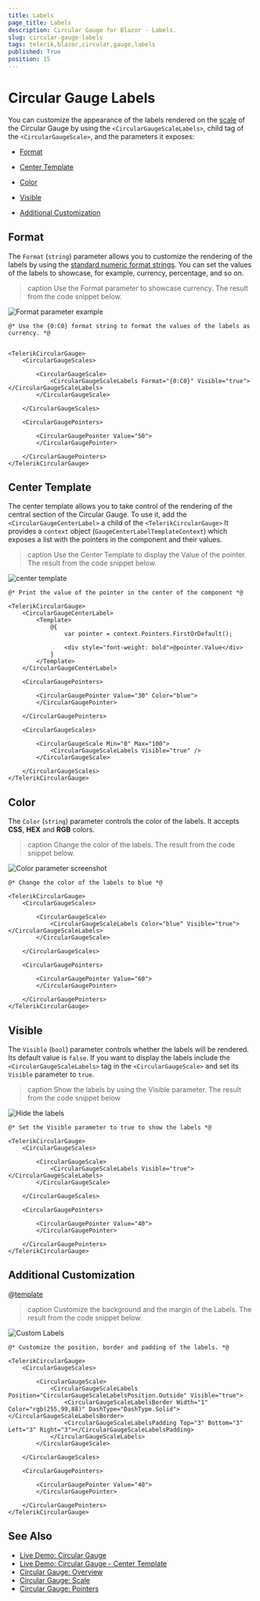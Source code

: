 ```yaml
---
title: Labels
page_title: Labels
description: Circular Gauge for Blazor - Labels.
slug: circular-gauge-labels
tags: telerik,blazor,circular,gauge,labels
published: True
position: 15
---
```


# Circular Gauge Labels

You can customize the appearance of the labels rendered on the [scale](slug://circular-gauge-scale) of the Circular Gauge by using the `<CircularGaugeScaleLabels>`, child tag of the `<CircularGaugeScale>`, and the parameters it exposes:

* [Format](#format)

* [Center Template](#center-template)

* [Color](#color)

* [Visible](#visible)

* [Additional Customization](#additional-customization)

## Format

The `Format` (`string`) parameter allows you to customize the rendering of the labels by using the <a href="https://docs.microsoft.com/en-us/dotnet/standard/base-types/standard-numeric-format-strings" target="_blank">standard numeric format strings</a>. You can set the values of the labels to showcase, for example, currency, percentage, and so on.

>caption Use the Format parameter to showcase currency. The result from the code snippet below.

![Format parameter example](images/format-parameter-labels.png)

````RAZOR
@* Use the {0:C0} format string to format the values of the labels as currency. *@


<TelerikCircularGauge>
    <CircularGaugeScales>

        <CircularGaugeScale>           
            <CircularGaugeScaleLabels Format="{0:C0}" Visible="true"></CircularGaugeScaleLabels>
        </CircularGaugeScale>

    </CircularGaugeScales>

    <CircularGaugePointers>

        <CircularGaugePointer Value="50">
        </CircularGaugePointer>

    </CircularGaugePointers>
</TelerikCircularGauge>
````

## Center Template

The center template allows you to take control of the rendering of the central section of the Circular Gauge. To use it, add the `<CircularGaugeCenterLabel>` a child of the `<TelerikCircularGauge>` It provides a `context` object (`GaugeCenterLabelTemplateContext`) which exposes a list with the pointers in the component and their values.

>caption Use the Center Template to display the Value of the pointer. The result from the code snippet below.

![center template](images/center-template-circular.png)

````RAZOR
@* Print the value of the pointer in the center of the component *@

<TelerikCircularGauge>
    <CircularGaugeCenterLabel>
        <Template>
            @{
                var pointer = context.Pointers.FirstOrDefault();

                <div style="font-weight: bold">@pointer.Value</div>
            }
        </Template>
    </CircularGaugeCenterLabel>

    <CircularGaugePointers>

        <CircularGaugePointer Value="30" Color="blue">
        </CircularGaugePointer>

    </CircularGaugePointers>

    <CircularGaugeScales>

        <CircularGaugeScale Min="0" Max="100">
            <CircularGaugeScaleLabels Visible="true" />
        </CircularGaugeScale>

    </CircularGaugeScales>
</TelerikCircularGauge>
````

## Color

The `Color` (`string`) parameter controls the color of the labels. It accepts **CSS**, **HEX** and **RGB** colors.

>caption Change the color of the labels. The result from the code snippet below.

![Color parameter screenshot](images/color-parameter-labels.png)

````RAZOR
@* Change the color of the labels to blue *@

<TelerikCircularGauge>
    <CircularGaugeScales>

        <CircularGaugeScale>           
            <CircularGaugeScaleLabels Color="blue" Visible="true"></CircularGaugeScaleLabels>
        </CircularGaugeScale>

    </CircularGaugeScales>

    <CircularGaugePointers>

        <CircularGaugePointer Value="60">
        </CircularGaugePointer>

    </CircularGaugePointers>
</TelerikCircularGauge>
````

## Visible

The `Visible` (`bool`) parameter controls whether the labels will be rendered. Its default value is `false`. If you want to display the labels include the `<CircularGaugeScaleLabels>` tag in the `<CircularGaugeScale>` and set its `Visible` parameter to `true`.

>caption Show the labels by using the Visible parameter. The result from the code snippet below

![Hide the labels](images/visible-parameter-labels.png)

````RAZOR
@* Set the Visible parameter to true to show the labels *@

<TelerikCircularGauge>
    <CircularGaugeScales>

        <CircularGaugeScale>           
            <CircularGaugeScaleLabels Visible="true"></CircularGaugeScaleLabels>
        </CircularGaugeScale>

    </CircularGaugeScales>

    <CircularGaugePointers>

        <CircularGaugePointer Value="40">
        </CircularGaugePointer>

    </CircularGaugePointers>
</TelerikCircularGauge>
````

## Additional Customization

@[template](/_contentTemplates/gauges/additional-customization.md#circular-gauge-additional-customization)

>caption Customize the background and the margin of the Labels. The result from the code snippet below.

![Custom Labels](images/labels-customize.png)

````RAZOR
@* Customize the position, border and padding of the labels. *@

<TelerikCircularGauge>
    <CircularGaugeScales>

        <CircularGaugeScale>
            <CircularGaugeScaleLabels Position="CircularGaugeScaleLabelsPosition.Outside" Visible="true">
                <CircularGaugeScaleLabelsBorder Width="1" Color="rgb(255,99,88)" DashType="DashType.Solid"></CircularGaugeScaleLabelsBorder>
                <CircularGaugeScaleLabelsPadding Top="3" Bottom="3" Left="3" Right="3"></CircularGaugeScaleLabelsPadding>
            </CircularGaugeScaleLabels>
        </CircularGaugeScale>

    </CircularGaugeScales>

    <CircularGaugePointers>

        <CircularGaugePointer Value="40">
        </CircularGaugePointer>

    </CircularGaugePointers>
</TelerikCircularGauge>
````

## See Also

* [Live Demo: Circular Gauge](https://demos.telerik.com/blazor-ui/circulargauge/overview)
* [Live Demo: Circular Gauge - Center Template](https://demos.telerik.com/blazor-ui/circulargauge/center-template)
* [Circular Gauge: Overview](slug://circular-gauge-overview)
* [Circular Gauge: Scale](slug://circular-gauge-scale)
* [Circular Gauge: Pointers](slug://circular-gauge-pointers)